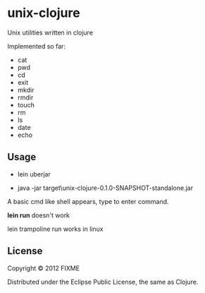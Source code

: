 # unix-clojure

Unix utilities written in clojure

Implemented so far:
 - cat
 - pwd
 - cd
 - exit
 - mkdir
 - rmdir
 - touch
 - rm
 - ls
 - date
 - echo

## Usage

 - lein uberjar

 - java -jar target\unix-clojure-0.1.0-SNAPSHOT-standalone.jar

A basic cmd like shell appears, type to enter command.

**lein run** doesn't work

lein trampoline run works in linux
## License

Copyright © 2012 FIXME

Distributed under the Eclipse Public License, the same as Clojure.
